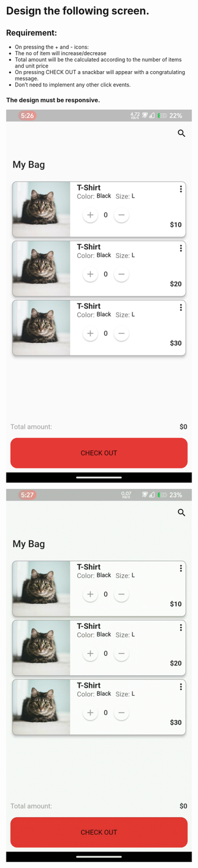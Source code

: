 # Design the following screen.

## Requirement:

- On pressing the + and - icons:
- The no of item will increase/decrease
- Total amount will be the calculated according to the number of items and unit price
- On pressing CHECK OUT a snackbar will appear with a congratulating message.
- Don’t need to implement any other click events.

### The design must be responsive.

![Alt text](Screenshot_20231008-172636_flutter_projects.png)

![Alt text](screen-20231008-172732.gif)


